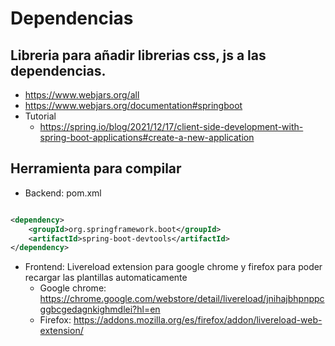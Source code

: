 # Dependencias

## Libreria para añadir librerias css, js a las dependencias.

- https://www.webjars.org/all
- https://www.webjars.org/documentation#springboot
- Tutorial
  - https://spring.io/blog/2021/12/17/client-side-development-with-spring-boot-applications#create-a-new-application

## Herramienta para compilar

- Backend: pom.xml
```xml

<dependency>
    <groupId>org.springframework.boot</groupId>
    <artifactId>spring-boot-devtools</artifactId>
</dependency>
```
- Frontend: Livereload extension para google chrome y firefox para poder recargar las plantillas automaticamente
  - Google chrome: https://chrome.google.com/webstore/detail/livereload/jnihajbhpnppcggbcgedagnkighmdlei?hl=en
  - Firefox: https://addons.mozilla.org/es/firefox/addon/livereload-web-extension/
